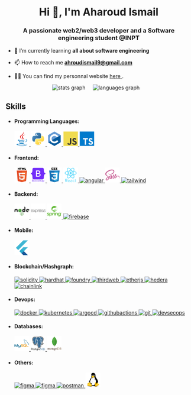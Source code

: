
<h1 align="center">Hi 👋, I'm Aharoud Ismail</h1>
<h3 align="center">A passionate web2/web3 developer and a Software engineering student @INPT</h3>


- 🌱 I’m currently learning **all about software engineering**

- 📫 How to reach me **ahroudismail9@gmail.com**

- 👨‍💻 You can find my personnal website <a href="https://aharoudismail.vercel.app/" target="_blank"> here </a>.

<div align="center">
  <img src="https://github-readme-stats.vercel.app/api?username=Ismail-Ahrd&hide_title=false&hide_rank=false&show_icons=true&include_all_commits=true&count_private=true&disable_animations=false&theme=dracula&locale=en&hide_border=false" height="150" alt="stats graph"  />
  &nbsp;&nbsp;&nbsp;
<!--   <img src="https://streak-stats.demolab.com?user=Ismail-Ahrd&locale=en&mode=daily&theme=dracula&hide_border=false&border_radius=5" height="150" alt="streak graph"  />
  &nbsp;&nbsp;&nbsp; -->
  <img src="https://github-readme-stats.vercel.app/api/top-langs?username=Ismail-Ahrd&locale=en&hide_title=false&layout=compact&card_width=320&langs_count=5&theme=dracula&hide_border=false" height="150" alt="languages graph"  />
  &nbsp;&nbsp;&nbsp;
<!--   <img src="https://github-readme-activity-graph.vercel.app/graph?username=Ismail-Ahrd&theme=github-dark-dimmed&area=true&hide_border=true&hide_title=false" height="150" alt="activity-graph graph"  />
  &nbsp;&nbsp;&nbsp; -->
</div>

<h2 align="left">Skills</h2>
<ul>
  <li>
<h4 align="left">Programming Languages:</h3>
  <p align="left"> 
    <a href="https://www.java.com" target="_blank" rel="noreferrer"> <img src="https://raw.githubusercontent.com/devicons/devicon/master/icons/java/java-original.svg" alt="java" width="40" height="40"/> </a>  
    <a href="https://www.python.org" target="_blank" rel="noreferrer"> <img src="https://raw.githubusercontent.com/devicons/devicon/master/icons/python/python-original.svg" alt="python" width="40" height="40"/> </a> 
       <a href="https://www.cprogramming.com/" target="_blank" rel="noreferrer"> <img src="https://raw.githubusercontent.com/devicons/devicon/master/icons/c/c-original.svg" alt="c" width="40" height="40"/> </a> 
      <a href="https://developer.mozilla.org/en-US/docs/Web/JavaScript" target="_blank" rel="noreferrer"> <img src="https://raw.githubusercontent.com/devicons/devicon/master/icons/javascript/javascript-original.svg" alt="javascript" width="40" height="40"/> </a> 
    <a href="https://www.typescriptlang.org/" target="_blank" rel="noreferrer"> <img src="https://raw.githubusercontent.com/devicons/devicon/master/icons/typescript/typescript-original.svg" alt="typescript" width="40" height="40"/> </a>
    </p>
  </li>
  <li>
    
<h4 align="left">Frontend:</h3>
<p align="left">
    <a href="https://www.w3.org/html/" target="_blank" rel="noreferrer"> <img src="https://raw.githubusercontent.com/devicons/devicon/master/icons/html5/html5-original-wordmark.svg" alt="html5" width="40" height="40"/> </a> 
    <a href="https://getbootstrap.com" target="_blank" rel="noreferrer"> <img src="https://raw.githubusercontent.com/devicons/devicon/master/icons/bootstrap/bootstrap-plain-wordmark.svg" alt="bootstrap" width="40" height="40"/> </a> 
    <a href="https://www.w3schools.com/css/" target="_blank" rel="noreferrer"> <img src="https://raw.githubusercontent.com/devicons/devicon/master/icons/css3/css3-original-wordmark.svg" alt="css3" width="40" height="40"/> </a>
    <a href="https://reactjs.org/" target="_blank" rel="noreferrer"> <img src="https://raw.githubusercontent.com/devicons/devicon/master/icons/react/react-original-wordmark.svg" alt="react" width="40" height="40"/> </a> 
    <a href="https://angular.io" target="_blank" rel="noreferrer"> <img src="https://angular.io/assets/images/logos/angular/angular.svg" alt="angular" width="40" height="40"/> </a> 
    <a href="https://sass-lang.com" target="_blank" rel="noreferrer"> <img src="https://raw.githubusercontent.com/devicons/devicon/master/icons/sass/sass-original.svg" alt="sass" width="40" height="40"/> </a> 
    <a href="https://tailwindcss.com/" target="_blank" rel="noreferrer"> <img src="https://www.vectorlogo.zone/logos/tailwindcss/tailwindcss-icon.svg" alt="tailwind" width="40" height="40"/> </a> 
</p>
  </li>
  <li>
    
<h4 align="left">Backend:</h3>
<p align="left">
    <a href="https://nodejs.org" target="_blank" rel="noreferrer"> <img src="https://raw.githubusercontent.com/devicons/devicon/master/icons/nodejs/nodejs-original-wordmark.svg" alt="nodejs" width="40" height="40"/> </a>
    <a href="https://expressjs.com" target="_blank" rel="noreferrer"> <img src="https://raw.githubusercontent.com/devicons/devicon/master/icons/express/express-original-wordmark.svg" alt="express" width="40" height="40"/> </a> 
        <a href="https://spring.io/" target="_blank" rel="noreferrer"> <img src="https://raw.githubusercontent.com/devicons/devicon/master/icons/spring/spring-original-wordmark.svg" alt="Spring" width="40" height="40"/> </a> 
      <a href="https://firebase.google.com/" target="_blank" rel="noreferrer"> <img src="https://www.vectorlogo.zone/logos/firebase/firebase-icon.svg" alt="firebase" width="40" height="40"/> </a> 
</p>
  <li> <h4 align="left">Mobile:</h3> <p align="left"> <a href="https://flutter.dev/" target="_blank" rel="noreferrer"> <img src="https://raw.githubusercontent.com/devicons/devicon/master/icons/flutter/flutter-original.svg" alt="flutter" width="40" height="40"/> </a> </p> </li>

  </li>
      <li>  
  <h4 align="left">Blockchain/Hashgraph:</h4>
    <p align="left">
      <a href="https://soliditylang.org/" target="_blank" rel="noreferrer"> <img src="https://res.cloudinary.com/practicaldev/image/fetch/s--uJjgTz8I--/c_limit%2Cf_auto%2Cfl_progressive%2Cq_auto%2Cw_880/https://dev-to-uploads.s3.amazonaws.com/uploads/articles/8k73hi03ck8mnm830xpu.png" alt="solidity" width="60" height="30"/> </a>  
      <a href="https://hardhat.org/" target="_blank" rel="noreferrer"> <img src="https://seeklogo.com/images/H/hardhat-logo-888739EBB4-seeklogo.com.png" alt="hardhat" width="40" height="30"/> </a> 
      <a href="https://book.getfoundry.sh/" target="_blank" rel="noreferrer"> <img src="https://www.paradigm.xyz/static/Foundry_Ink_2-1024x516.jpg" alt="foundry" width="80" height="45"/> </a> 
      <a href="https://thirdweb.com/" target="_blank" rel="noreferrer"> <img src="https://metana.io/wp-content/uploads/2022/09/Thirdweb.png" alt="thirdweb" width="80" height="40"/> </a>    
      <a href="https://docs.ethers.org/v5/" target="_blank" rel="noreferrer"> <img src="https://docs.lavanet.xyz/assets/images/ethersjsbanner-d8c04d8c2e2d47f3eb2ebd5b41f4f73b.png" alt="etherjs" width="80" height="40"/> </a>   
      <a href="https://hedera.com/" target="_blank" rel="noreferrer"> <img src="https://cdn.icon-icons.com/icons2/3875/PNG/512/hedera_hashgraph_hbar_icon_245087.png" alt="hedera" width="40" height="40"/> </a>   
      <a href="https://chain.link/" target="_blank" rel="noreferrer"> <img src="https://upload.wikimedia.org/wikipedia/commons/6/63/Chainlink_%28LINK%29.png" alt="chainlink" width="80" height="40"/> </a>   
    </p>  
  </li>
    <li>
<h4 align="left">Devops:</h3>
<p align="left">
  <a href="https://www.docker.com/" target="_blank" rel="noreferrer"> <img src="https://seeklogo.com/images/D/docker-logo-6D6F987702-seeklogo.com.png" alt="docker" width="40" height="40"/> </a>
     <a href="https://kubernetes.io/" target="_blank" rel="noreferrer"> <img src="https://upload.wikimedia.org/wikipedia/commons/thumb/3/39/Kubernetes_logo_without_workmark.svg/617px-Kubernetes_logo_without_workmark.svg.png" alt="kubernetes" width="40" height="40"/> </a>
  <a href="https://argoproj.github.io/cd/ " target="_blank" rel="noreferrer"> <img src="https://icon.icepanel.io/Technology/svg/Argo-CD.svg" alt="argocd" width="40" height="40"/> </a>
   <a href="https://github.com/actions " target="_blank" rel="noreferrer"> <img src="https://avatars.githubusercontent.com/u/44036562?s=200&v=4" alt="githubactions" width="40" height="40"/> </a>
   <a href="https://git-scm.com/" target="_blank" rel="noreferrer"> <img src="https://www.vectorlogo.zone/logos/git-scm/git-scm-icon.svg" alt="git" width="40" height="40"/> </a> 
    <a href="https://www.redhat.com/en/topics/devops/what-is-devsecops " target="_blank" rel="noreferrer"> <img src="https://mkt-cdn.dynatrace.com/assets/Marketing/content-images/_1920x1088_crop_center-center_100_line/devsecops-image-2000-6557ba1b00.png" alt="devsecops" width="40" height="40"/> </a>
  
</p>
  </li>
  <li>
<h4 align="left">Databases:</h3>
<p align="left">   
    <a href="https://www.mysql.com/" target="_blank" rel="noreferrer"> <img src="https://raw.githubusercontent.com/devicons/devicon/master/icons/mysql/mysql-original-wordmark.svg" alt="mysql" width="40" height="40"/> </a>
    <a href="https://www.postgresql.org" target="_blank" rel="noreferrer"> <img src="https://raw.githubusercontent.com/devicons/devicon/master/icons/postgresql/postgresql-original-wordmark.svg" alt="postgresql" width="40" height="40"/> </a>
    <a href="https://www.mongodb.com/" target="_blank" rel="noreferrer"> <img src="https://raw.githubusercontent.com/devicons/devicon/master/icons/mongodb/mongodb-original-wordmark.svg" alt="mongodb" width="40" height="40"/> </a>
</p>
  </li>
    <li>
<h4 align="left">Others:</h3>
<p align="left">
   <a href="https://www.figma.com/" target="_blank" rel="noreferrer"> <img src="https://www.vectorlogo.zone/logos/figma/figma-icon.svg" alt="figma" width="40" height="40"/> </a>
    <a href="https://www.canva.com/" target="_blank" rel="noreferrer"> <img src="https://www.vectorlogo.zone/logos/canva/canva-ar21.svg" alt="figma" width="40" height="40"/> </a>
    <a href="https://postman.com" target="_blank" rel="noreferrer"> <img src="https://www.vectorlogo.zone/logos/getpostman/getpostman-icon.svg" alt="postman" width="40" height="40"/> </a>
    <a href="https://www.linux.org/" target="_blank" rel="noreferrer"> <img src="https://raw.githubusercontent.com/devicons/devicon/master/icons/linux/linux-original.svg" alt="linux" width="40" height="40"/> </a>
   
</p>
  </li>
</ul>

   
